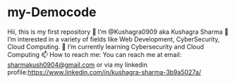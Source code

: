 # my-Democode
Hii, this is my first repository
👋 I’m @Kushagra0909 aka Kushagra Sharma
👀 I’m interested in a variety of fields like Web Development, CyberSecurity, Cloud Computing.
🌱 I’m currently learning Cybersecurity and Cloud Computing
📫 How to reach me: You can reach me at email: sharmakush0904@gmail.com or via my linkedin profile:https://www.linkedin.com/in/kushagra-sharma-3b9a5027a/
